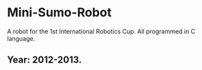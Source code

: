 # Mini-Sumo-Robot
A robot for the 1st International Robotics Cup. All programmed in C language. 

## Year: 2012-2013. 

## 
